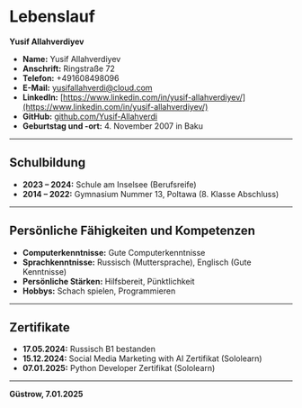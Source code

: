 # Lebenslauf

**Yusif Allahverdiyev**

- **Name:** Yusif Allahverdiyev
- **Anschrift:** Ringstraße 72
- **Telefon:** +491608498096
- **E-Mail:** [yusifallahverdi@cloud.com](mailto:yusifallahverdi@cloud.com)
- **LinkedIn:** [https://www.linkedin.com/in/yusif-allahverdiyev/](https://www.linkedin.com/in/yusif-allahverdiyev/)
- **GitHub:** [github.com/Yusif-Allahverdi](https://github.com/Yusif-Allahverdi)
- **Geburtstag und -ort:** 4. November 2007 in Baku

---

## Schulbildung

- **2023 – 2024:** Schule am Inselsee (Berufsreife)
- **2014 – 2022:** Gymnasium Nummer 13, Poltawa (8. Klasse Abschluss)

---

## Persönliche Fähigkeiten und Kompetenzen

- **Computerkenntnisse:** Gute Computerkenntnisse
- **Sprachkenntnisse:** Russisch (Muttersprache), Englisch (Gute Kenntnisse)
- **Persönliche Stärken:** Hilfsbereit, Pünktlichkeit
- **Hobbys:** Schach spielen, Programmieren

---

## Zertifikate

- **17.05.2024:** Russisch B1 bestanden
- **15.12.2024:** Social Media Marketing with AI Zertifikat (Sololearn)
- **07.01.2025:** Python Developer Zertifikat (Sololearn)

---

**Güstrow, 7.01.2025**
